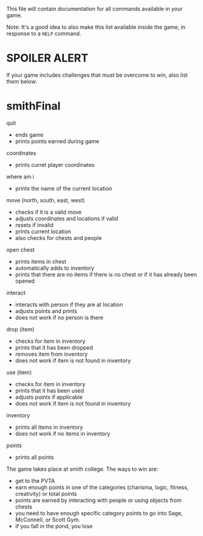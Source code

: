 This file will contain documentation for all commands available in your game.

Note:  It's a good idea to also make this list available inside the game, in response to a `HELP` command.


# SPOILER ALERT

If your game includes challenges that must be overcome to win, also list them below.

# smithFinal

quit
- ends game
- prints points earned during game

coordinates
- prints curret player coordinates

where am i
- prints the name of the current location

move (north, south, east, west)
- checks if it is a valid move
- adjusts coordinates and locations if valid
- resets if invalid
- prints current location
- also checks for chests and people

open chest
- prints items in chest
- automatically adds to inventory
- prints that there are no items if there is no chest or if it has already been opened

interact
- interacts with person if they are at location
- adjusts points and prints
- does not work if no person is there

drop (item)
- checks for item in inventory
- prints that it has been dropped
- removes item from inventory
- does not work if item is not found in inventory

use (item)
- checks for item in inventory
- prints that it has been used
- adjusts points if applicable
- does not work if item is not found in inventory

inventory
- prints all items in inventory
- does not work if no items in inventory

points
- prints all points



The game takes place at smith college. The ways to win are:
- get to the PVTA
- earn enough points in one of the categories (charisma, logic, fitness, creativity) or total points
- points are earned by interacting with people or using objects from chests
- you need to have enough specific category points to go into Sage, McConnell, or Scott Gym. 
- if you fall in the pond, you lose
